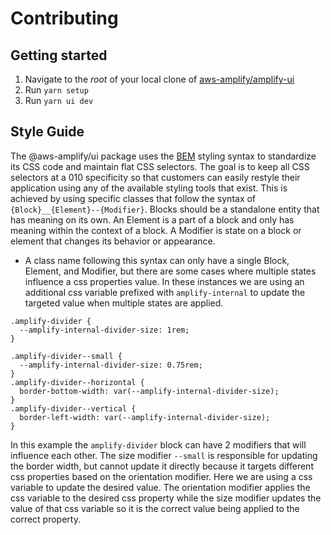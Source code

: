 # Contributing

## Getting started

1. Navigate to the _root_ of your local clone of [aws-amplify/amplify-ui](https://github.com/aws-amplify/amplify-ui)
1. Run `yarn setup`
1. Run `yarn ui dev`

## Style Guide

The @aws-amplify/ui package uses the [BEM](http://getbem.com/) styling syntax to standardize its CSS code and maintain flat CSS selectors.  The goal is to keep all CSS selectors at a 010 specificity so that customers can easily restyle their application using any of the available styling tools that exist. This is achieved by using specific classes that follow the syntax of `{Block}__{Element}--{Modifier}`.  Blocks should be a standalone entity that has meaning on its own. An Element is a part of a block and only has meaning within the context of a block.  A Modifier is state on a block or element that changes its behavior or appearance.
- A class name following this syntax can only have a single Block, Element, and Modifier, but there are some cases where multiple states influence a css properties value.  In these instances we are using an additional css variable prefixed with `amplify-internal` to update the targeted value when multiple states are applied.
```
.amplify-divider {
  --amplify-internal-divider-size: 1rem;
}

.amplify-divider--small {
  --amplify-internal-divider-size: 0.75rem;
}
.amplify-divider--horizontal {
  border-bottom-width: var(--amplify-internal-divider-size);
}
.amplify-divider--vertical {
  border-left-width: var(--amplify-internal-divider-size);
}
```
In this example the `amplify-divider` block can have 2 modifiers that will influence each other.  The size modifier `--small` is responsible for updating the border width, but cannot update it directly because it targets different css properties based on the orientation modifier.  Here we are using a css variable to update the desired value.  The orientation modifier applies the css variable to the desired css property while the size modifier updates the value of that css variable so it is the correct value being applied to the correct property.